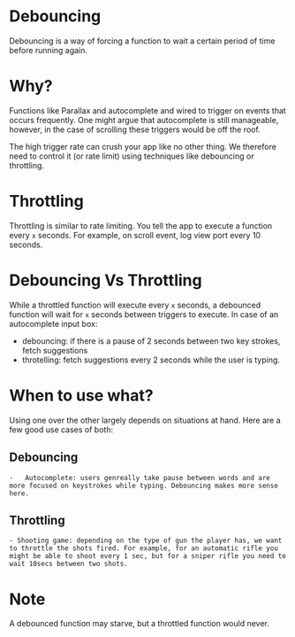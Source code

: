 # Debouncing
Debouncing is a way of forcing a function to wait a certain period of time before running again.

# Why?
Functions like Parallax and autocomplete and wired to trigger on events that occurs frequently. One might argue that autocomplete is still manageable, however, in the case of scrolling these triggers would be off the roof.

The high trigger rate can crush your app like no other thing. We therefore need to control it (or rate limit) using techniques like debouncing or throttling.

# Throttling
Throttling is similar to rate limiting. You tell the app to execute a function every `x` seconds. For example, on scroll event, log view port every 10 seconds.

# Debouncing Vs Throttling
While a throttled function will execute every `x` seconds, a debounced function will wait for `x` seconds between triggers to execute.
In case of an autocomplete input box:
-	debouncing: if there is a pause of 2 seconds between two key strokes, fetch suggestions
- throtelling: fetch suggestions every 2 seconds while the user is typing.

# When to use what?
Using one over the other largely depends on situations at hand. Here are a few good use cases of both:
## Debouncing
	-	Autocomplete: users genreally take pause between words and are more focused on keystrokes while typing. Debouncing makes more sense here.
## Throttling
	- Shooting game: depending on the type of gun the player has, we want to throttle the shots fired. For example, for an automatic rifle you might be able to shoot every 1 sec, but for a sniper rifle you need to wait 10secs between two shots.

# Note
A debounced function may starve, but a throttled function would never.
